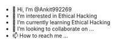 - 👋 Hi, I’m @Ankit992269
- 👀 I’m interested in Ethical Hacking
- 🌱 I’m currently learning Ethical Hacking
- 💞️ I’m looking to collaborate on ...
- 📫 How to reach me ...

<!---
Ankit992269/Ankit992269 is a ✨ special ✨ repository because its `README.md` (this file) appears on your GitHub profile.
You can click the Preview link to take a look at your changes.
--->
